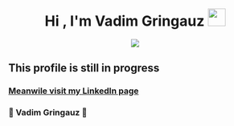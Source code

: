 <h1 align="center"><b>Hi , I'm Vadim Gringauz </b><img src="https://media.giphy.com/media/hvRJCLFzcasrR4ia7z/giphy.gif" width="35"></h1>

<p align="center">
  <a href="https://github.com/DenverCoder1/readme-typing-svg">
  <img src=
    "https://readme-typing-svg.herokuapp.com?duration=2000&font=Montserrat&color=E67E22&size=40&center=true&vCenter=true&width=600&height=100&lines=Frontend+✔;Backend+✔;Fullstack+✔;Creative+✔✔;Self+learner+✔✔✔;🏀"
    >
  </a>
</p>

## This profile is still in progress

### [Meanwile visit my LinkedIn page](https://www.linkedin.com/in/vadim-gringauz/)

### :basketball: Vadim Gringauz :basketball:
